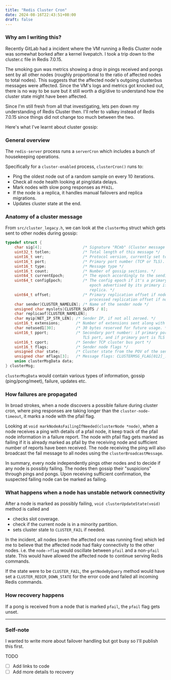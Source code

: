 ```yaml
---
title: "Redis Cluster Cron"
date: 2024-08-16T22:43:51+08:00
draft: false
---
```


### Why am I writing this?

Recently GitLab had a incident where the VM running a Redis Cluster node was somewhat borked after a kernel livepatch. I took a trip down to the cluster.c file in Redis 7.0.15.

The smoking gun was metrics showing a drop in pings received and pongs sent by all other nodes (roughly proportional to the ratio of affected nodes to total nodes). This suggests that the affected node's outgoing clusterbus messages were affected. Since the VM's logs and metrics got knocked out, there is no way to be sure but it still worth a dig/dive to understand how the cluster state might have been affected.

Since I'm still fresh from all that investigating, lets pen down my understanding of Redis Cluster then. I'll refer to valkey instead of Redis 7.0.15 since things did not change too much between the two.

Here's what I've learnt about cluster gossip:

### General overview

The `redis-server` process runs a `serverCron` which includes a bunch of housekeeping operations.

Specifically for a `cluster-enabled` process,  `clusterCron()` runs to:
- Ping the oldest node out of a random sample on every 10 iterations.
- Check all node health looking at ping/data delays.
- Mark nodes with slow pong responses as `PFAIL`.
- If the node is a replica, it handles manual failovers and replica migrations.
- Updates cluster state at the end.

### Anatomy of a cluster message

From `src/cluster_legacy.h`, we can look at the `clusterMsg` struct which gets sent to other nodes during gossip:

```c
typedef struct {
    char sig[4];                  /* Signature "RCmb" (Cluster message bus). */
    uint32_t totlen;              /* Total length of this message */
    uint16_t ver;                 /* Protocol version, currently set to CLUSTER_PROTO_VER. */
    uint16_t port;                /* Primary port number (TCP or TLS). */
    uint16_t type;                /* Message type */
    uint16_t count;               /* Number of gossip sections. */
    uint64_t currentEpoch;        /* The epoch accordingly to the sending node. */
    uint64_t configEpoch;         /* The config epoch if it's a primary, or the last
                                     epoch advertised by its primary if it is a
                                     replica. */
    uint64_t offset;              /* Primary replication offset if node is a primary or
                                     processed replication offset if node is a replica. */
    char sender[CLUSTER_NAMELEN]; /* Name of the sender node */
    unsigned char myslots[CLUSTER_SLOTS / 8];
    char replicaof[CLUSTER_NAMELEN];
    char myip[NET_IP_STR_LEN]; /* Sender IP, if not all zeroed. */
    uint16_t extensions;       /* Number of extensions sent along with this packet. */
    char notused1[30];         /* 30 bytes reserved for future usage. */
    uint16_t pport;            /* Secondary port number: if primary port is TCP port, this is
                                  TLS port, and if primary port is TLS port, this is TCP port.*/
    uint16_t cport;            /* Sender TCP cluster bus port */
    uint16_t flags;            /* Sender node flags */
    unsigned char state;       /* Cluster state from the POV of the sender */
    unsigned char mflags[3];   /* Message flags: CLUSTERMSG_FLAG[012]_... */
    union clusterMsgData data;
} clusterMsg;
```

`clusterMsgData` would contain various types of information, gossip (ping/pong/meet), failure, updates etc.

### How failures are propagated

In broad strokes, when a node discovers a possible failure during cluster cron, where ping responses are taking longer than the `cluster-node-timeout`, it marks a node with the pfail flag.

Looking at `void markNodeAsFailingIfNeeded(clusterNode *node)`,  when a node receives a ping with details of a pfail node, it keep track of the pfail node information in a failure report. The node with pfail flag gets marked as failing if it is already marked as pfail by the receiving node and sufficient number of reports have been received. The node receiving the ping will also broadcast the fail message to all nodes using the `clusterBroadcastMessage`.

In summary, every node independently pings other nodes and to decide if any node is possibly failing. The nodes then gossip their "suspicions" through pings and pongs. Upon receiving sufficient confirmation, the suspected failing node can be marked as failing.

### What happens when a node has unstable network connectivity

After a node is marked as possibly failing, `void clusterUpdateState(void)` method is called and
- checks slot coverage.
- check if the current node is in a minority partition.
- sets cluster state to `CLUSTER_FAIL` if needed.

In the incident, all nodes (even the affected one was running fine) which led me to believe that the affected node had flaky connectivity to the other nodes. i.e. the `node->flag` would oscillate between `pfail` and a non-`pfail` state. This would have allowed the affected node to continue serving Redis commands.

If the state were to be `CLUSTER_FAIL`, the `getNodeByQuery` method would have set a `CLUSTER_REDIR_DOWN_STATE` for the error code and failed all incoming Redis commands.

### How recovery happens

If a pong is received from a node that is marked `pfail`, the `pfail` flag gets unset.

---

### Self-note

I wanted to write more about failover handling but got busy so I'll publish this first.

TODO

- [ ] Add links to code
- [ ] Add more details to recovery
